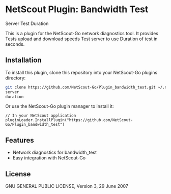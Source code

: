 # NetScout Plugin: Bandwidth Test
Server
Test Duration

This is a plugin for the NetScout-Go network diagnostics tool. It provides Tests upload and download speeds
Test server to use
Duration of test in seconds.

## Installation

To install this plugin, clone this repository into your NetScout-Go plugins directory:

```bash
git clone https://github.com/NetScout-Go/Plugin_bandwidth_test.git ~/.netscout/plugins/bandwidth_test
server
duration
```

Or use the NetScout-Go plugin manager to install it:

```
// In your NetScout application
pluginLoader.InstallPlugin("https://github.com/NetScout-Go/Plugin_bandwidth_test")
```

## Features

- Network diagnostics for bandwidth_test
- Easy integration with NetScout-Go

## License

GNU GENERAL PUBLIC LICENSE, Version 3, 29 June 2007
